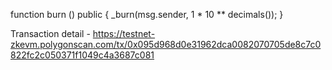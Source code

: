 function burn () public {
        _burn(msg.sender, 1 * 10 ** decimals());
    }


Transaction detail - https://testnet-zkevm.polygonscan.com/tx/0x095d968d0e31962dca0082070705de8c7c0822fc2c050371f1049c4a3687c081
